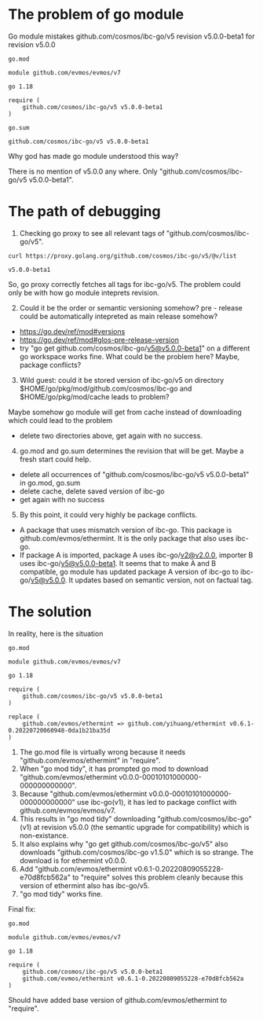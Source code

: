# The problem of go module

Go module mistakes github.com/cosmos/ibc-go/v5 revision v5.0.0-beta1 for revision v5.0.0

```
go.mod

module github.com/evmos/evmos/v7

go 1.18

require (
	github.com/cosmos/ibc-go/v5 v5.0.0-beta1
)
```

```
go.sum

github.com/cosmos/ibc-go/v5 v5.0.0-beta1
```

Why god has made go module understood this way?

There is no mention of v5.0.0 any where. Only "github.com/cosmos/ibc-go/v5 v5.0.0-beta1".

# The path of debugging

1. Checking go proxy to see all relevant tags of "github.com/cosmos/ibc-go/v5".

```
curl https://proxy.golang.org/github.com/cosmos/ibc-go/v5/@v/list

v5.0.0-beta1
```

So, go proxy correctly fetches all tags for ibc-go/v5. The problem could only be with how go module inteprets revision.

2. Could it be the order or semantic versioning somehow? pre - release could be automatically intepreted as main release somehow?

* https://go.dev/ref/mod#versions
* https://go.dev/ref/mod#glos-pre-release-version
* try "go get github.com/cosmos/ibc-go/v5@v5.0.0-beta1" on a different go workspace works fine. What could be the problem here? Maybe, package conflicts?

3. Wild guest: could it be stored version of ibc-go/v5 on directory $HOME/go/pkg/mod/github.com/cosmos/ibc-go and $HOME/go/pkg/mod/cache leads to problem?

Maybe somehow go module will get from cache instead of downloading which could lead to the problem

* delete two directories above, get again with no success.

4. go.mod and go.sum determines the revision that will be get. Maybe a fresh start could help.

* delete all occurrences of "github.com/cosmos/ibc-go/v5 v5.0.0-beta1" in go.mod, go.sum
* delete cache, delete saved version of ibc-go
* get again with no success

5. By this point, it could very highly be package conflicts.

* A package that uses mismatch version of ibc-go. This package is github.com/evmos/ethermint. It is the only package that also uses ibc-go.
* If package A is imported, package A uses ibc-go/v2@v2.0.0, importer B uses ibc-go/v5@v5.0.0-beta1. It seems that to make A and B compatible, go module has updated package A version of ibc-go to ibc-go/v5@v5.0.0. It updates based on semantic version, not on factual tag.

# The solution

In reality, here is the situation

```
go.mod

module github.com/evmos/evmos/v7

go 1.18

require (
	github.com/cosmos/ibc-go/v5 v5.0.0-beta1
)

replace (
	github.com/evmos/ethermint => github.com/yihuang/ethermint v0.6.1-0.20220720060948-0da1b21ba35d
)
```

1. The go.mod file is virtually wrong because it needs "github.com/evmos/ethermint" in "require". 
2. When "go mod tidy", it has prompted go mod to download "github.com/evmos/ethermint v0.0.0-00010101000000-000000000000".
3. Because "github.com/evmos/ethermint v0.0.0-00010101000000-000000000000" use ibc-go(v1), it has led to package conflict with github.com/evmos/evmos/v7.
4. This results in "go mod tidy" downloading "github.com/cosmos/ibc-go"(v1) at revision v5.0.0 (the semantic upgrade for compatibility) which is non-existance.
5. It also explains why "go get github.com/cosmos/ibc-go/v5" also downloads "github.com/cosmos/ibc-go v1.5.0" which is so strange. The download is for ethermint v0.0.0.
6. Add "github.com/evmos/ethermint v0.6.1-0.20220809055228-e70d8fcb562a" to "require" solves this problem cleanly because this version of ethermint also has ibc-go/v5.
7. "go mod tidy" works fine.

Final fix:

```
go.mod

module github.com/evmos/evmos/v7

go 1.18

require (
	github.com/cosmos/ibc-go/v5 v5.0.0-beta1
	github.com/evmos/ethermint v0.6.1-0.20220809055228-e70d8fcb562a
)
```

Should have added base version of github.com/evmos/ethermint to "require".
